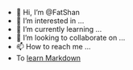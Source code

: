 - 👋 Hi, I’m @FatShan
- 👀 I’m interested in ...
- 🌱 I’m currently learning ...
- 💞️ I’m looking to collaborate on ...
- 📫 How to reach me ...
- To [learn Markdown](https://www.markdownguide.org/basic-syntax/)

<!---
FatShan/FatShan is a ✨ special ✨ repository because its `README.md` (this file) appears on your GitHub profile.
You can click the Preview link to take a look at your changes.
--->
